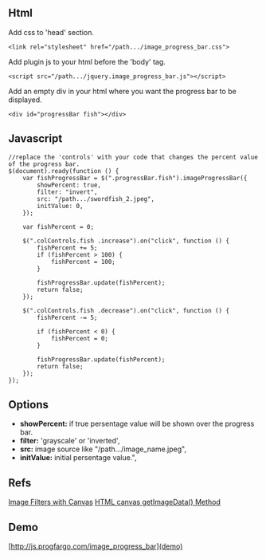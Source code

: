 ## Html

Add css to 'head' section.

```<link rel="stylesheet" href="/path.../image_progress_bar.css">```

Add plugin js to your html before the 'body' tag.

```<script src="/path.../jquery.image_progress_bar.js"></script>```

Add an empty div in your html where you want the progress bar to be displayed.

```<div id="progressBar fish"></div>```

## Javascript
```
//replace the 'controls' with your code that changes the percent value of the progress bar.
$(document).ready(function () {
	var fishProgressBar = $(".progressBar.fish").imageProgressBar({
		showPercent: true,
		filter: "invert",
		src: "/path.../swordfish_2.jpeg",
		initValue: 0,
	});

	var fishPercent = 0;

	$(".colControls.fish .increase").on("click", function () {
		fishPercent += 5;
		if (fishPercent > 100) {
			fishPercent = 100;
		}

		fishProgressBar.update(fishPercent);
		return false;
	});

	$(".colControls.fish .decrease").on("click", function () {
		fishPercent -= 5;

		if (fishPercent < 0) {
			fishPercent = 0;
		}

		fishProgressBar.update(fishPercent);
		return false;
	});
});
```
## Options
- **showPercent:** if true persentage value will be shown over the progress bar.
- **filter:** 'grayscale' or 'inverted',
- **src:** image source like "/path.../image_name.jpeg",
- **initValue:** initial persentage value.",

## Refs
[Image Filters with Canvas](https://www.html5rocks.com/en/tutorials/canvas/imagefilters/)
[HTML canvas getImageData() Method](https://www.w3schools.com/tags/canvas_getimagedata.asp)

## Demo
[http://js.progfargo.com/image_progress_bar](demo)
